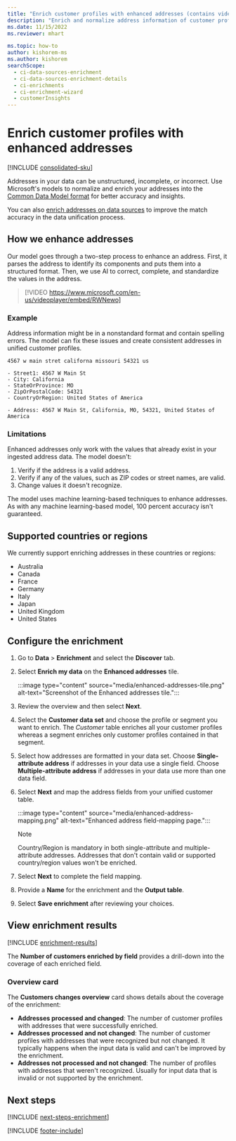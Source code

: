 ```yaml
---
title: "Enrich customer profiles with enhanced addresses (contains video)"
description: "Enrich and normalize address information of customer profiles with Microsoft's models."
ms.date: 11/15/2022
ms.reviewer: mhart

ms.topic: how-to
author: kishorem-ms
ms.author: kishorem
searchScope: 
  - ci-data-sources-enrichment
  - ci-data-sources-enrichment-details
  - ci-enrichments
  - ci-enrichment-wizard
  - customerInsights
---
```


# Enrich customer profiles with enhanced addresses

[!INCLUDE [consolidated-sku](./includes/consolidated-sku.md)]

Addresses in your data can be unstructured, incomplete, or incorrect. Use Microsoft's models to normalize and enrich your addresses into the [Common Data Model format](/common-data-model/schema/core/applicationcommon/address) for better accuracy and insights.

You can also [enrich addresses on data sources](data-sources-enrichment.md) to improve the match accuracy in the data unification process. 

## How we enhance addresses

Our model goes through a two-step process to enhance an address. First, it parses the address to identify its components and puts them into a structured format. Then, we use AI to correct, complete, and standardize the values in the address.

> [!VIDEO https://www.microsoft.com/en-us/videoplayer/embed/RWNewo]

### Example

Address information might be in a nonstandard format and contain spelling errors. The model can fix these issues and create consistent addresses in unified customer profiles.

```Input
4567 w main stret californa missouri 54321 us
```

```Output
- Street1: 4567 W Main St
- City: California
- StateOrProvince: MO
- ZipOrPostalCode: 54321
- CountryOrRegion: United States of America

- Address: 4567 W Main St, California, MO, 54321, United States of America
```

### Limitations

Enhanced addresses only work with the values that already exist in your ingested address data. The model doesn't:

1. Verify if the address is a valid address.
2. Verify if any of the values, such as ZIP codes or street names, are valid.
3. Change values it doesn't recognize.

The model uses machine learning-based techniques to enhance addresses. As with any machine learning-based model, 100 percent accuracy isn't guaranteed.

## Supported countries or regions

We currently support enriching addresses in these countries or regions:

- Australia
- Canada
- France
- Germany
- Italy
- Japan
- United Kingdom
- United States

## Configure the enrichment

1. Go to **Data** > **Enrichment** and select the **Discover** tab.

1. Select **Enrich my data** on the **Enhanced addresses** tile.

   :::image type="content" source="media/enhanced-addresses-tile.png" alt-text="Screenshot of the Enhanced addresses tile.":::

1. Review the overview and then select **Next**.

1. Select the **Customer data set** and choose the profile or segment you want to enrich. The *Customer* table enriches all your customer profiles whereas a segment enriches only customer profiles contained in that segment.

1. Select how addresses are formatted in your data set. Choose **Single-attribute address** if addresses in your data use a single field. Choose **Multiple-attribute address** if addresses in your data use more than one data field.

1. Select **Next** and map the address fields from your unified customer table.

    :::image type="content" source="media/enhanced-address-mapping.png" alt-text="Enhanced address field-mapping page.":::

   > [!NOTE]
   > Country/Region is mandatory in both single-attribute and multiple-attribute addresses. Addresses that don't contain valid or supported country/region values won't be enriched.

1. Select **Next** to complete the field mapping.

1. Provide a **Name** for the enrichment and the **Output table**.

1. Select **Save enrichment** after reviewing your choices.

## View enrichment results

[!INCLUDE [enrichment-results](includes/enrichment-results.md)]

The **Number of customers enriched by field** provides a drill-down into the coverage of each enriched field.

### Overview card

The **Customers changes overview** card shows details about the coverage of the enrichment:

- **Addresses processed and changed**: The number of customer profiles with addresses that were successfully enriched.
- **Addresses processed and not changed**: The number of customer profiles with addresses that were recognized but not changed. It typically happens when the input data is valid and can't be improved by the enrichment.
- **Addresses not processed and not changed**: The number of profiles with addresses that weren't recognized. Usually for input data that is invalid or not supported by the enrichment.

## Next steps

[!INCLUDE [next-steps-enrichment](includes/next-steps-enrichment.md)]

[!INCLUDE [footer-include](includes/footer-banner.md)]
